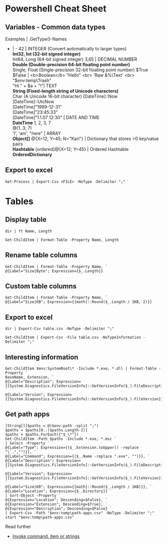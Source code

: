 # Powershell Cheat Sheet

## Variables - Common data types
Examples | .GetType()-Names
- | -
42 | INTEGER (Convert automatically to larger types) <br> <b>Int32, Int (32-bit signed integer)</b> <br> Int64, Long (64-bit signed integer)
3,65 | DECIMAL NUMBER <br> <b>Double (Double-precision 64-bit floating point number)</b> <br> Single, Float (Single-precision 32-bit floating point number)
$True <br> $False | <b>Boolean</b>
"Hello" <br> 'Raw &%\Text' <br> "$env:temp\Trash" <br> "Hi " + $a + "!"| TEXT <br> <b>String (Fixed-length string of Unicode characters)</b> <br> Char (A Unicode 16-bit character)
[DateTime]::Now <br> [DateTime]::UtcNow <br> [DateTime]"1999-12-31" <br> [DateTime]"23:45:33" <br> [DateTime]"1.1.07 12:30" | DATE AND TIME <br> <b>DateTime</b>
1, 2, 3, 7 <br> @(1..3; 7) <br> 'I', 'am', "here" | ARRAY <br> <b>Object[]</b>
@{X=12; Y=45; N="Karl"} | Dictionary that stores >0 key/value pairs <br> <b>Hashtable</b>
[ordered]@{X=12; Y=45} | Ordered Hashtable <br> <b>OrderedDictionary</b>




## Export to excel
```
Get-Process | Export-Csv <FILE> -NoType -Delimiter ";"
```

# Tables
## Display table
```
dir | ft Name, Length
```
```
Get-ChildItem | Format-Table -Property Name, Length
```
## Rename table columns
```
Get-ChildItem | Format-Table -Property Name, `
@{Label="Size|Byte"; Expression={$_.Length}}
```
## Custom table columns
```
Get-ChildItem | Format-Table -Property Name, `
@{Label="Size|KB"; Expression={[math]::Round($_.Length / 1KB, 2)}}
```
## Export to excel
```
dir | Export-Csv table.csv -NoType -Delimiter ";"
```
```
Get-ChildItem | Export-Csv -File table.csv -NoTypeInformation -Delimiter ";"
```
## Interesting information
```
Get-ChildItem $env:SystemRoot\* -Include *.exe, *.dll | Format-Table -Property `
BaseName, Extension, `
@{Label="Description"; Expression={[System.Diagnostics.FileVersionInfo]::GetVersionInfo($_).FileDescription}}, `
@{Label="Version"; Expression={[System.Diagnostics.FileVersionInfo]::GetVersionInfo($_).FileVersion}}
```
## Get path apps
```
[String[]]$paths = @($env:path -split ";")
$paths = $paths[0..($paths.Length-2)]
$paths = $paths.ForEach({"$_\*"})
Get-ChildItem -Path $paths -Include *.exe, *.msc `
| Select -Property `
@{Label="Type"; Expression={($_.Extension.toUpper() -replace "\`.","")}}, `
@{Label="Command"; Expression={($_.Name -replace ".exe", "")}}, `
@{Label="Description"; Expression={[System.Diagnostics.FileVersionInfo]::GetVersionInfo($_).FileDescription}}, `
@{Label="Version"; Expression={[System.Diagnostics.FileVersionInfo]::GetVersionInfo($_).FileVersion}}, `
@{Label="Size|KB"; Expression={[math]::Round($_.Length / 1KB)}}, `
@{Label="Location"; Expression={$_.Directory}} `
| Sort-Object -Property `
@{Expression="Location"; Descending=$False}, `
@{Expression="Extension"; Descending=$True}, `
@{Expression="Description"; Descending=$False} `
| Export-Csv -Path "$env:temp\path-apps.csv" -NoType -Delimiter ";"
start "$env:temp\path-apps.csv"
```

Read further
- [Invoke command, item or strings](https://social.technet.microsoft.com/wiki/contents/articles/7703.powershell-running-executables.aspx)